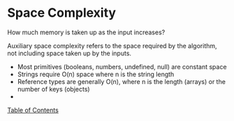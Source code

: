 # Space Complexity

How much memory is taken up as the input increases?

Auxiliary space complexity refers to the space required by the algorithm, not including space taken up by the inputs. 
- Most primitives (booleans, numbers, undefined, null) are constant space
- Strings require O(n) space where n is the string length
- Reference types are generally O(n), where n is the length (arrays) or the number of keys (objects)
- 


[Table of Contents](../index.md)
